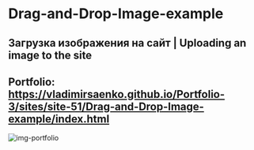 # Drag-and-Drop-Image-example

## Загрузка изображения на сайт | Uploading an image to the site

## Portfolio: https://vladimirsaenko.github.io/Portfolio-3/sites/site-51/Drag-and-Drop-Image-example/index.html

![img-portfolio](https://user-images.githubusercontent.com/56477695/148678229-32dd1ffc-3969-47b3-a5f9-918979db0961.png)

